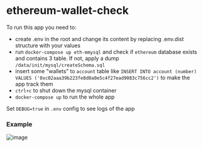 # ethereum-wallet-check

To run this app you need to:

* create .env in the root and change its content by replacing .env.dist structure with your values
* run `docker-compose up eth-mmysql` and check if `ethereum` database exists and contains 3 table. If not, apply a dump `/data/init/mysql/createSchema.sql`
* insert some "wallets" to `account` table like `INSERT INTO account (number) VALUES ('0xc02aaa39b223fe8d0a0e5c4f27ead9083c756cc2')` to make the app track them
* `ctrl+c` to shut down the mysql container
* `docker-compose up` to run the whole app

Set `DEBUG=true` in `.env` config to see logs of the app

### Example

![image](https://user-images.githubusercontent.com/5726656/67196137-aae1ee00-f413-11e9-95bd-26174181f13e.png)
